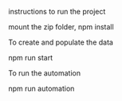 instructions to run the project 

mount the zip folder, 
npm install

To create and populate the data

npm run start

To run the automation

npm run automation